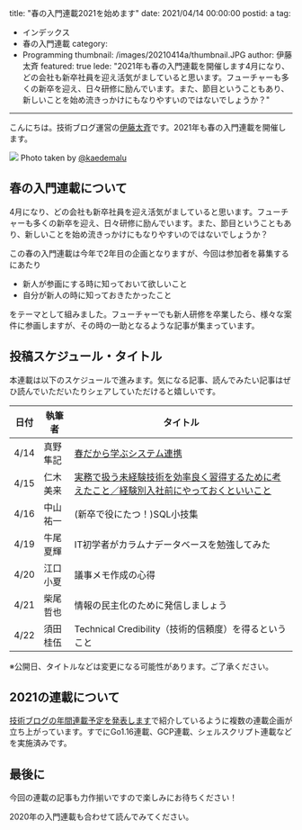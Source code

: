 title: "春の入門連載2021を始めます"
date: 2021/04/14 00:00:00
postid: a
tag:
  - インデックス
  - 春の入門連載
category:
  - Programming
thumbnail: /images/20210414a/thumbnail.JPG
author: 伊藤太斉
featured: true
lede: "2021年も春の入門連載を開催します4月になり、どの会社も新卒社員を迎え活気がましていると思います。フューチャーも多くの新卒を迎え、日々研修に励んでいます。また、節目ということもあり、新しいことを始め流きっかけにもなりやすいのではないでしょうか？"
---

こんにちは。技術ブログ運営の[伊藤太斉](https://twitter.com/kaedemalu)です。2021年も春の入門連載を開催します。

![](/images/20210414a/IMG_0722.JPG)
Photo taken by [@kaedemalu](https://twitter.com/kaedemalu)

## 春の入門連載について
4月になり、どの会社も新卒社員を迎え活気がましていると思います。フューチャーも多くの新卒を迎え、日々研修に励んでいます。また、節目ということもあり、新しいことを始め流きっかけにもなりやすいのではないでしょうか？

この春の入門連載は今年で2年目の企画となりますが、今回は参加者を募集するにあたり

- 新人が参画にする時に知っておいて欲しいこと
- 自分が新人の時に知っておきたかったこと

をテーマとして組みました。フューチャーでも新人研修を卒業したら、様々な案件に参画しますが、その時の一助となるような記事が集まっています。

## 投稿スケジュール・タイトル
本連載は以下のスケジュールで進みます。気になる記事、読んでみたい記事はぜひ読んでいただいたりシェアしていただけると嬉しいです。

| 日付 | 執筆者 | タイトル |
| ----- | ----- | ----- |
| 4/14 | 真野隼記 | [春だから学ぶシステム連携](/articles/20210414b/) |
| 4/15 | 仁木美来 | [実務で扱う未経験技術を効率良く習得するために考えたこと／経験別入社前にやっておくといいこと](/articles/20210415a/) |
| 4/16 | 中山祐一 | (新卒で役にたつ！)SQL小技集 |
| 4/19 | 牛尾夏輝 | IT初学者がカラムナデータベースを勉強してみた |
| 4/20 | 江口小夏 | 議事メモ作成の心得 |
| 4/21 | 柴尾哲也 | 情報の民主化のために発信しましょう |
| 4/22 | 須田桂伍 | Technical Credibility（技術的信頼度）を得るということ |

※公開日、タイトルなどは変更になる可能性があります。ご了承ください。

## 2021の連載について

[技術ブログの年間連載予定を発表します](/articles/20210112/)で紹介しているように複数の連載企画が立ち上がっています。すでにGo1.16連載、GCP連載、シェルスクリプト連載などを実施済みです。

## 最後に

今回の連載の記事も力作揃いですので楽しみにお待ちください！

2020年の入門連載も合わせて読んでみてください。

<div class="iframely-embed"><div class="iframely-responsive" style="height: 140px; padding-bottom: 0;"><a href="https://future-architect.github.io/articles/20200529/index.html" data-iframely-url="//cdn.iframe.ly/api/iframe?url=https%3A%2F%2Ffuture-architect.github.io%2Farticles%2F20200529%2F&key=42622142e53a4cc5ab36703bcee5415f"></a></div></div><script async src="//cdn.iframe.ly/embed.js" charset="utf-8"></script>

